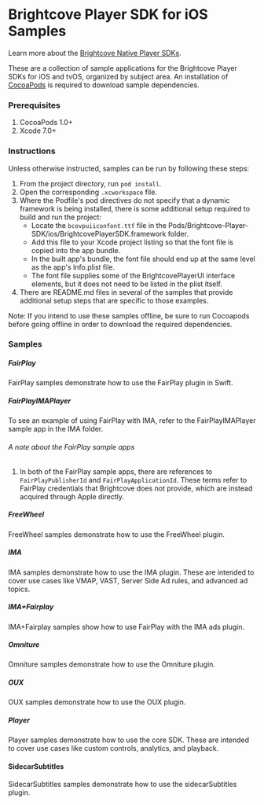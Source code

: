 Brightcove Player SDK for iOS Samples
=====================================
Learn more about the [Brightcove Native Player SDKs](http://docs.brightcove.com/en/video-cloud/mobile-sdks/index.html).

These are a collection of sample applications for the Brightcove Player SDKs for iOS and tvOS, organized by subject area. An installation of [CocoaPods][cocoapods] is required to download sample dependencies.

### Prerequisites

1. CocoaPods 1.0+
1. Xcode 7.0+

### Instructions

Unless otherwise instructed, samples can be run by following these steps:

1. From the project directory, run `pod install`. 
1. Open the corresponding `.xcworkspace` file.
1. Where the Podfile's pod directives do not specify that a dynamic framework is being installed, there is some additional setup required to build and run the project:
    - Locate the `bcovpuiiconfont.ttf` file in the Pods/Brightcove-Player-SDK/ios/BrightcovePlayerSDK.framework folder.
    - Add this file to your Xcode project listing so that the font file is copied into the app bundle.
    - In the built app's bundle, the font file should end up at the same level as the app's Info.plist file.
    - The font file supplies some of the BrightcovePlayerUI interface elements, but it does not need to be listed in the plist itself.
1. There are README.md files in several of the samples that provide additional setup steps that are specific to those examples.

Note: If you intend to use these samples offline, be sure to run Cocoapods before going offline in order to download the required dependencies.

### Samples

##### FairPlay

FairPlay samples demonstrate how to use the FairPlay plugin in Swift.

##### FairPlayIMAPlayer
To see an example of using FairPlay with IMA, refer to the FairPlayIMAPlayer sample app in the IMA folder.

###### A note about the FairPlay sample apps
1. In both of the FairPlay sample apps, there are references to `FairPlayPublisherId` and `FairPlayApplicationId`. These terms refer to FairPlay credentials that Brightcove does not provide, which are instead acquired through Apple directly.

##### FreeWheel

FreeWheel samples demonstrate how to use the FreeWheel plugin.

##### IMA

IMA samples demonstrate how to use the IMA plugin. These are intended to cover use cases like VMAP, VAST, Server Side Ad rules, and advanced ad topics.

##### IMA+Fairplay
IMA+Fairplay samples show how to use FairPlay with the IMA ads plugin.

##### Omniture

Omniture samples demonstrate how to use the Omniture plugin.

##### OUX

OUX samples demonstrate how to use the OUX plugin.

##### Player

Player samples demonstrate how to use the core SDK. These are intended to cover use cases like custom controls, analytics, and playback.

#### SidecarSubtitles

SidecarSubtitles samples demonstrate how to use the sidecarSubtitles plugin.

[cocoapods]: http://www.cocoapods.org
